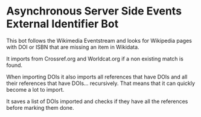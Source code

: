 # Asynchronous Server Side Events External Identifier Bot
This bot follows the Wikimedia Eventstream and looks for Wikipedia pages with
DOI or ISBN that are missing an item in Wikidata.

It imports from Crossref.org and Worldcat.org if a non existing match is found.

When importing DOIs it also imports all references that have DOIs and all their references that have DOIs... recursively. That means that it can quickly become a lot to import.

It saves a list of DOIs imported and checks if they have all the references before marking them done.
